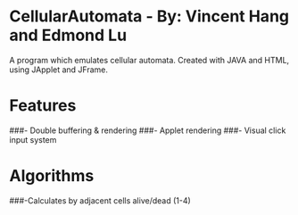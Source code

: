 # CellularAutomata - By: Vincent Hang and Edmond Lu

A program which emulates cellular automata. Created with JAVA and HTML, using JApplet and JFrame.

# Features
###- Double buffering & rendering
###- Applet rendering
###- Visual click input system

# Algorithms

###-Calculates by adjacent cells alive/dead (1-4)
